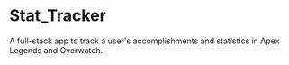# Stat_Tracker
A full-stack app to track a user's accomplishments and statistics in Apex Legends and Overwatch.
